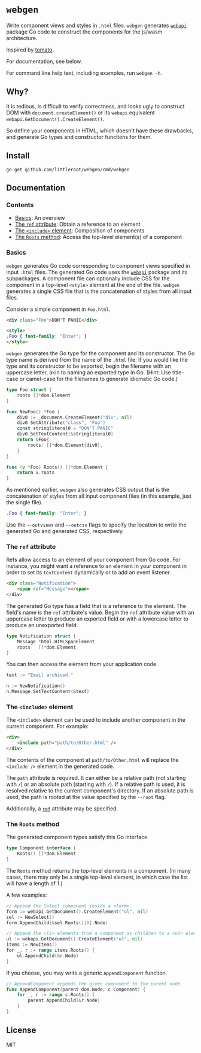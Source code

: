 # `webgen`

Write component views and styles in `.html` files. `webgen` generates
[`webapi`][2] package Go code to construct the components for the
js/wasm architecture.

Inspired by [tomato][1].

For documentation, see below.

For command line help text, including examples, run `webgen -h`.

## Why?

It is tedious, is difficult to verify correctness, and looks ugly to construct DOM
with `document.createElement()` or its `webapi` equivalent
`webapi.GetDocument().CreateElement()`.

So define your components in HTML, which doesn't have these drawbacks,
and generate Go types and constructor functions for them.

## Install

```
go get github.com/littleroot/webgen/cmd/webgen
```

## Documentation

### Contents

- [Basics](#basics): An overview
- [The `ref` attribute](#the-ref-attribute): Obtain a reference to an element
- [The `<include>` element](#the-include-element): Composition of components
- [The `Roots` method](#the-roots-method): Access the top-level element(s) of a component

### Basics

`webgen` generates Go code corresponding to component views
specified in input `.html` files. The generated Go code uses the [`webapi`][2]
package and its subpackages. A component file can optionally include CSS for
the component in a top-level `<style>` element at the end of the file. `webgen`
generates a single CSS file that is the concatenation of styles from all
input files.

Consider a simple component in `Foo.html`.

```html
<div class="Foo">DON'T PANIC</div>

<style>
.Foo { font-family: "Inter"; }
</style>
```

`webgen` generates the Go type for the component and its constructor.
The Go type name is derived from the name of the `.html` file.
If you would like the type and its constructor to be exported, begin the
filename with an uppercase letter, akin to naming an exported
type in Go. (Hint: Use title-case or camel-case for the filenames to generate
idiomatic Go code.)

```go
type Foo struct {
	roots []*dom.Element
}

func NewFoo() *Foo {
	div0 := _document.CreateElement("div", nil)
	div0.SetAttribute("class", "Foo")
	const stringliteral0 = "DON'T PANIC"
	div0.SetTextContent(&stringliteral0)
	return &Foo{
		roots: []*dom.Element{div0},
	}
}

func (v *Foo) Roots() []*dom.Element {
	return v.roots
}
```

As mentioned earlier, `webgen` also generates CSS output that is the concatenation
of styles from all input component files (in this example, just the single file).

```css
.Foo { font-family: "Inter"; }
```

Use the `--outviews` and `--outcss` flags to specify the location
to write the generated Go and generated CSS, respectively.

### The `ref` attribute

Refs allow access to an element of your component from Go code. For instance,
you might want a reference to an element in your component in order to set
its `textContent` dynamically or to add an event listener.

```html
<div class="Notification">
	<span ref="Message"></span>
</div>
```

The generated Go type has a field that is a reference to the element. The
field's name is the `ref` attribute's value. Begin the `ref` attribute
value with an uppercase letter to produce an exported field or with a
lowercase letter to produce an unexported field.

```go
type Notification struct {
	Message *html.HTMLSpanElement
	roots   []*dom.Element
}
```

You can then access the element from your application code.

```go
text := "Email archived."

n := NewNotification()
n.Message.SetTextContent(&text)
```

### The `<include>` element

The `<include>` element can be used to include another component
in the current component. For example:

```html
<div>
	<include path="path/to/Other.html" />
</div>
```

The contents of the component at `path/to/Other.html` will replace the
`<include />` element in the generated code.

The `path` attribute is required. It can either be a relative path (not starting with `/`)
or an absolute path (starting with `/`). If a relative path is used, it is
resolved relative to the current component's directory. If an absolute path is
used, the path is rooted at the value specified by the `--root` flag.

Additionally, a [`ref`](#the-ref-attribute) attribute may be specified.

### The `Roots` method

The generated component types satisfy this Go interface.

```go
type Component interface {
	Roots() []*dom.Element
}
```

The `Roots` method returns the top-level elements in a component.
(In many cases, there may only be a single top-level element, in which case
the list will have a length of 1.)

A few examples:

```go
// Append the Select component inside a <form>.
form := webapi.GetDocument().CreateElement("ul", nil)
sel := NewSelect()
form.AppendChild(&sel.Roots()[0].Node)
```

```go
// Append the <li> elements from a component as children to a <ul> element.
ul := webapi.GetDocument().CreateElement("ul", nil)
items := NewItems()
for _, r := range items.Roots() {
	ul.AppendChild(&r.Node)
}
```

If you choose, you may write a generic `AppendComponent` function.

```go
// AppendComponent appends the given component to the parent node.
func AppendComponent(parent dom.Node, c Component) {
	for _, r := range c.Roots() {
		parent.AppendChild(&r.Node)
	}
}
```

## License

MIT

[1]: https://github.com/donjaime/tomato
[2]: https://github.com/gowebapi/webapi
